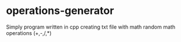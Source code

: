 # operations-generator
Simply program written in cpp creating txt file with math random math operations (+,-,/,*)

